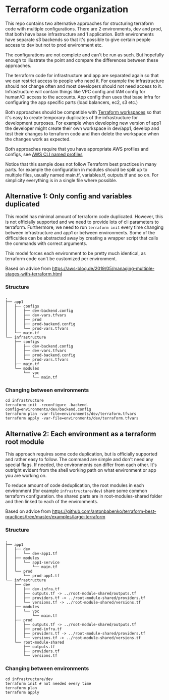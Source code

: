 ﻿# Terraform code organization #

This repo contains two alternative approaches for structuring terraform code with multiple configurations. There are 2 environments, dev and prod, that both have base infrastructure and 1 application. Both environments have separate s3 backends so that it's possible to give certain people access to dev but not to prod environment etc.

The configurations are not complete and can't be run as such. But hopefully enough to illustrate the point and compare the differences between these approaches.

The terraform code for infrastructure and app are separated again so that we can restrict access to people who need it. For example the infrastructure should not change often and most developers should not need access to it. Infrastructure will contain things like VPC config and IAM config for human/CI access to the accounts. App config then uses that base infra for configuring the app specific parts (load balancers, ec2, s3 etc.)

Both approaches should be compatible with [Terraform workspaces](https://www.terraform.io/docs/state/workspaces.html) so that it's easy to create temporary duplicates of the infrastructure for development purposes. For example when developing new version of app1 the developer might create their own workspace in dev/app1, develop and test their changes to terraform code and then delete the workspace when the changes work as expected.

Both approaches require that you have appropriate AWS profiles and configs, see [AWS CLI named profiles](https://docs.aws.amazon.com/cli/latest/userguide/cli-configure-profiles.html)

Notice that this sample does not follow Terraform best practices in many parts. for example the configuration in modules should be split up to multiple files, usually named main.tf, variables.tf, outputs.tf and so on. For simplicity everything is in a single file where possible.

## Alternative 1: Only config and variables duplicated ##

This model has minimal amount of terraform code duplicated. However, this is not officially supported and we need to provide lots of cli parameters to terraform. Furthermore, we need to run `terraform init` every time changing between infrastructure and app1 or between environments. Some of the difficulties can be abstracted away by creating a wrapper script that calls the commands with correct arguments.

This model forces each environment to be pretty much identical, as terraform code can't be customized per environment.

Based on advice from https://aws-blog.de/2019/05/managing-multiple-stages-with-terraform.html

### Structure ###

```
.
├── app1
│   ├── configs
│   │   ├── dev-backend.config
│   │   ├── dev-vars.tfvars
│   │   ├── prod
│   │   ├── prod-backend.config
│   │   └── prod-vars.tfvars
│   └── main.tf
└── infrastructure
    ├── configs
    │   ├── dev-backend.config
    │   ├── dev-vars.tfvars
    │   ├── prod-backend.config
    │   └── prod-vars.tfvars
    ├── main.tf
    └── modules
        └── vpc
            └── main.tf
```

### Changing between environments ###

```shell
cd infrastructure
terraform init -reconfigure -backend-config=environments/dev/backend.config
terraform plan -var-file=environments/dev/terraform.tfvars
terraform apply -var-file=environments/dev/terraform.tfvars
```

## Alternative 2: Each environment as a terraform root module ##

This approach requires some code duplication, but is officially supported and rather easy to follow. The command are simple and don't need any special flags. If needed, the environments can differ from each other. It's outright evident from the shell working path on what environment or app you are working on.

To reduce amount of code deduplication, the root modules in each environment (for example `infrastructure/dev`) share some common terraform configuration. the shared parts are in root-modules-shared folder and then linked to each of the environments.

Based on advice from https://github.com/antonbabenko/terraform-best-practices/tree/master/examples/large-terraform

### Structure ###

```
.
├── app1
│   ├── dev
│   │   └── dev-app1.tf
│   ├── modules
│   │   └── app1-service
│   │       └── main.tf
│   └── prod
│       └── prod-app1.tf
└── infrastructure
    ├── dev
    │   ├── dev-infra.tf
    │   ├── outputs.tf -> ../root-module-shared/outputs.tf
    │   ├── providers.tf -> ../root-module-shared/providers.tf
    │   └── versions.tf -> ../root-module-shared/versions.tf
    ├── modules
    │   └── vpc
    │       └── main.tf
    ├── prod
    │   ├── outputs.tf -> ../root-module-shared/outputs.tf
    │   ├── prod-infra.tf
    │   ├── providers.tf -> ../root-module-shared/providers.tf
    │   └── versions.tf -> ../root-module-shared/versions.tf
    └── root-module-shared
        ├── outputs.tf
        ├── providers.tf
        └── versions.tf
```

### Changing between environments ###

```shell
cd infrastructure/dev
terraform init # not needed every time
terraform plan
terraform apply
```
